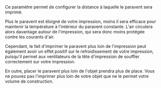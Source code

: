Ce paramètre permet de configurer la distance à laquelle le paravent sera imprimé.

Plus le paravent est éloigné de votre impression, moins il sera efficace pour maintenir la température à l'intérieur du paravent constante. L'air circulera alors davantage autour de l'impression, qui sera donc moins protégée contre les courants d'air.

Cependant, le fait d'imprimer le paravent plus loin de l'impression peut également avoir un effet positif sur le refroidissement de votre impression, puisqu'il permet aux ventilateurs de la tête d'impression de souffler correctement sur votre impression.

En outre, placer le paravent plus loin de l'objet prendra plus de place. Vous ne pouvez pas l'imprimer plus loin de votre objet que ne le permet votre volume de construction.
